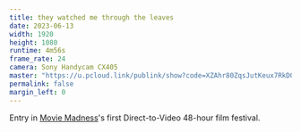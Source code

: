 ```yaml
---
title: they watched me through the leaves
date: 2023-06-13
width: 1920
height: 1080
runtime: 4m56s
frame_rate: 24
camera: Sony Handycam CX405
master: "https://u.pcloud.link/publink/show?code=XZAhr80ZqsJutKeux7RkD0oEELBocuaDDPOX"
permalink: false
margin_left: 0
---
```

Entry in [Movie Madness](https://moviemadness.org/)'s first Direct-to-Video 48-hour film festival.
